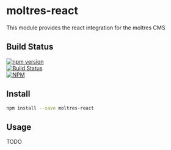 # moltres-react

This module provides the react integration for the moltres CMS


## Build Status

[![npm version](https://badge.fury.io/js/moltres-react.svg)](https://badge.fury.io/js/moltres-react)<br />
[![Build Status](https://travis-ci.org/brianneisler/moltres.svg)](https://travis-ci.org/brianneisler/moltres)<br />
[![NPM](https://nodei.co/npm/moltres-react.png?downloads=true&downloadRank=true&stars=true)](https://nodei.co/npm/moltres-react/)


## Install

```bash
npm install --save moltres-react
```


## Usage

TODO
